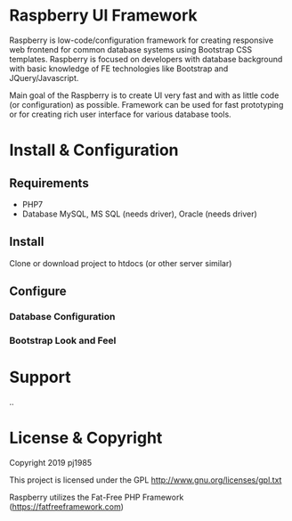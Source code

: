 # Raspberry UI Framework

Raspberry is low-code/configuration framework for creating responsive web frontend for common database systems using Bootstrap CSS templates. Raspberry is focused on developers with database background with basic knowledge of FE technologies like Bootstrap and JQuery/Javascript. 

Main goal of the Raspberry is to create UI very fast and with as little code (or configuration) as possible. Framework can be used for fast prototyping or for creating rich user interface for various database tools.

# Install & Configuration
## Requirements
- PHP7
- Database MySQL, MS SQL (needs driver), Oracle (needs driver)

## Install
Clone or download project to htdocs (or other server similar)

## Configure
### Database Configuration

### Bootstrap Look and Feel

# Support
..

# License & Copyright
Copyright 2019 pj1985

This project is licensed under the GPL http://www.gnu.org/licenses/gpl.txt

Raspberry utilizes the Fat-Free PHP Framework (https://fatfreeframework.com)
